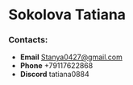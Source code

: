 # Sokolova Tatiana

### Contacts:
* **Email**  Stanya0427@gmail.com    
* **Phone**  +79117622868
* **Discord**  tatiana0884

